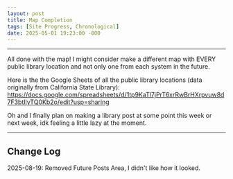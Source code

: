 ```yaml
---
layout: post
title: Map Completion 
tags: [Site Progress, Chronological]
date: 2025-05-01 19:23:00 -800
---
```

---
All done with the map! I might consider make a different map with EVERY public library location and not only one from each system in the future.

Here is the the Google Sheets of all the public library locations (data originally from California State Library): https://docs.google.com/spreadsheets/d/1tp9KaTl7jPrT6xrRwBrHXrpvuw8d7F3btIlyTQ0Kb2o/edit?usp=sharing

Oh and I finally plan on making a library post at some point this week or next week, idk feeling a little lazy at the moment. 

---

<h2>Change Log</h2>
2025-08-19: Removed Future Posts Area, I didn't like how it looked.
